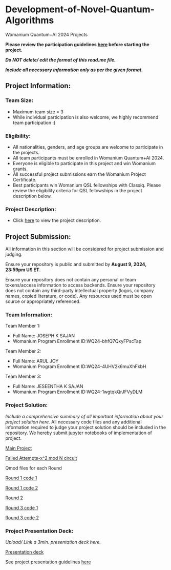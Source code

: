 # Development-of-Novel-Quantum-Algorithms
Womanium Quantum+AI 2024 Projects

**Please review the participation guidelines [here](https://github.com/womanium-quantum/Quantum-AI-2024) before starting the project.**

_**Do NOT delete/ edit the format of this read.me file.**_

_**Include all necessary information only as per the given format.**_

## Project Information:

### Team Size:
  - Maximum team size = 3
  - While individual participation is also welcome, we highly recommend team participation :)

### Eligibility:
  - All nationalities, genders, and age groups are welcome to participate in the projects.
  - All team participants must be enrolled in Womanium Quantum+AI 2024.
  - Everyone is eligible to participate in this project and win Womanium grants.
  - All successful project submissions earn the Womanium Project Certificate.
  - Best participants win Womanium QSL fellowships with Classiq. Please review the eligibility criteria for QSL fellowships in the project description below.

### Project Description:
  - Click [here](https://drive.google.com/file/d/1PGNUShboB4ik_JHZGcIPTh3KYi-aajzp/view?usp=sharing) to view the project description.

## Project Submission:
All information in this section will be considered for project submission and judging.

Ensure your repository is public and submitted by **August 9, 2024, 23:59pm US ET**.

Ensure your repository does not contain any personal or team tokens/access information to access backends. Ensure your repository does not contain any third-party intellectual property (logos, company names, copied literature, or code). Any resources used must be open source or appropriately referenced.

### Team Information:
Team Member 1:
 - Full Name: JOSEPH K SAJAN
 - Womanium Program Enrollment ID:WQ24-bhfQ7QxyFPscTap


Team Member 2:
 - Full Name: ARUL JOY
 - Womanium Program Enrollment ID:WQ24-4UHV2k6muXhFkbH


Team Member 3:
 - Full Name: JESEENTHA K SAJAN
 - Womanium Program Enrollment ID:WQ24-1wgtqkQrJFVyDLM

### Project Solution:
_Include a comprehensive summary of all important information about your project solution here._
All necessary code files and any additional information required to judge your project solution should be included in the repository. 
We hereby submit jupyter notebooks of implementation of project.


[Main Project](https://github.com/JosephKSajan/Development-of-Novel-Quantum-Algorithms/blob/main/FINAL%20PROJECT%20MAIN.ipynb)


[Failed Attempts-x^2 mod N circuit](https://github.com/JosephKSajan/Development-of-Novel-Quantum-Algorithms/blob/main/FAILED%20ATTEMPTS-X%5E2%20mod%20N%20circuit.ipynb)


Qmod files for each Round

[Round 1 code 1](https://github.com/JosephKSajan/Development-of-Novel-Quantum-Algorithms/blob/main/Round%201%20code%201.qmod)

[Round 1 code 2](https://github.com/JosephKSajan/Development-of-Novel-Quantum-Algorithms/blob/main/Round%201%20code%202.qmod)

[Round 2](https://github.com/JosephKSajan/Development-of-Novel-Quantum-Algorithms/blob/main/Round%202.qmod)

[Round 3 code 1](https://github.com/JosephKSajan/Development-of-Novel-Quantum-Algorithms/blob/main/Round%203%20code%201.qmod)

[Round 3 code 2](https://github.com/JosephKSajan/Development-of-Novel-Quantum-Algorithms/blob/main/round%203%20code%202.qmod)

### Project Presentation Deck:
_Upload/ Link a 3min. presentation deck here._

[Presentation deck]()

See project presentation guidelines [here](https://github.com/JosephKSajan/Development-of-Novel-Quantum-Algorithms/blob/main/Team%20QUANTiN%20Womanium%20Quantum%2BAI%20project.pptx)

